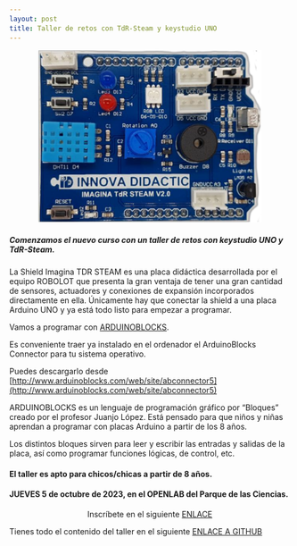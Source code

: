 ```yaml
---
layout: post
title: Taller de retos con TdR-Steam y keystudio UNO
---
```

<center>
<img src="/images/TdR-STEAM.png" width="400" />
</center>

##### Comenzamos el nuevo curso con un taller de retos con keystudio UNO y TdR-Steam.

La Shield Imagina TDR STEAM es una placa didáctica desarrollada por el equipo ROBOLOT que presenta la gran ventaja de tener una gran cantidad de sensores, actuadores y conexiones de expansión incorporados directamente en ella. Únicamente hay que conectar la shield a una placa Arduino UNO y ya está todo listo para empezar a programar.

Vamos a programar con [ARDUINOBLOCKS](http://www.arduinoblocks.com/).

Es conveniente traer ya instalado en el ordenador el ArduinoBlocks Connector para tu sistema operativo.

Puedes descargarlo desde [http://www.arduinoblocks.com/web/site/abconnector5](http://www.arduinoblocks.com/web/site/abconnector5)


ARDUINOBLOCKS es un lenguaje de programación gráfico por “Bloques” creado por el profesor Juanjo López. Está pensado para que niños y niñas aprendan a programar con placas Arduino a partir de los 8 años.

Los distintos bloques sirven para leer y escribir las entradas y salidas de la placa, así como programar funciones lógicas, de control, etc.

#### El taller es apto para chicos/chicas a partir de 8 años.

#### JUEVES 5 de octubre de 2023, en el OPENLAB del Parque de las Ciencias.




<center>

 Inscríbete en el siguiente [ENLACE](https://forms.gle/DSxL5EUWvPbqVYgY9)


</center>

Tienes todo el contenido del taller en el siguiente [ENLACE A GITHUB](https://fgcoca.github.io/TdR-STEAM-and_UNO/)
